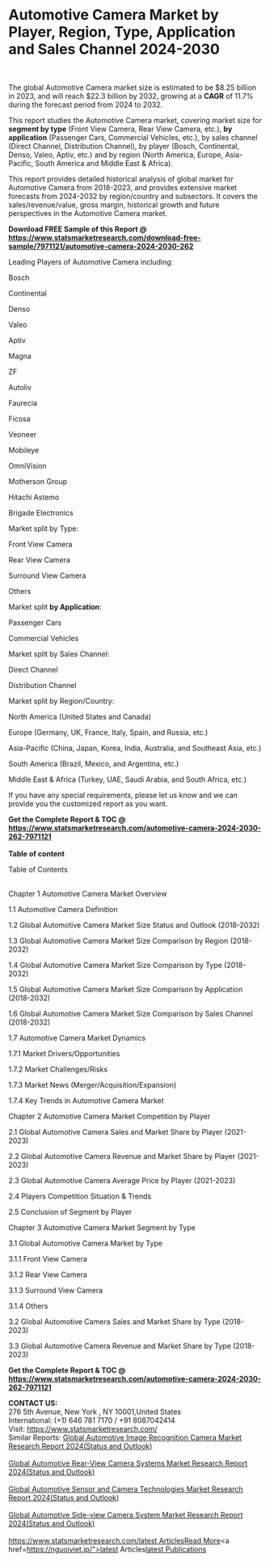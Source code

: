 <h1>Automotive Camera Market by Player, Region, Type, Application and Sales Channel 2024-2030</h1><br/><p>The global Automotive Camera market size is estimated to be $8.25 billion in 2023, and will reach $22.3 billion by 2032, growing at a <strong>CAGR</strong> of 11.7% during the forecast period from 2024 to 2032.</p><p>This report studies the Automotive Camera market, covering market size for <strong>segment by type</strong> (Front View Camera, Rear View Camera, etc.), <strong>by application</strong> (Passenger Cars, Commercial Vehicles, etc.), by sales channel (Direct Channel, Distribution Channel), by player (Bosch, Continental, Denso, Valeo, Aptiv, etc.) and by region (North America, Europe, Asia-Pacific, South America and Middle East & Africa).</p><p>This report provides detailed historical analysis of global market for Automotive Camera from 2018-2023, and provides extensive market forecasts from 2024-2032 by region/country and subsectors. It covers the sales/revenue/value, gross margin, historical growth and future perspectives in the Automotive Camera market.</p><p><strong>Download FREE Sample of this Report @ <a href="https://www.statsmarketresearch.com/download-free-sample/7971121/automotive-camera-2024-2030-262">https://www.statsmarketresearch.com/download-free-sample/7971121/automotive-camera-2024-2030-262</a></strong></p><p>Leading Players of Automotive Camera including:</p><p>Bosch</p><p>Continental</p><p>Denso</p><p>Valeo</p><p>Aptiv</p><p>Magna</p><p>ZF</p><p>Autoliv</p><p>Faurecia</p><p>Ficosa</p><p>Veoneer</p><p>Mobileye</p><p>OmniVision</p><p>Motherson Group</p><p>Hitachi Astemo</p><p>Brigade Electronics</p><p>Market split by Type:</p><p>Front View Camera</p><p>Rear View Camera</p><p>Surround View Camera</p><p>Others</p><p>Market split <strong>by Application</strong>:</p><p>Passenger Cars</p><p>Commercial Vehicles</p><p>Market split by Sales Channel:</p><p>Direct Channel</p><p>Distribution Channel</p><p>Market split by Region/Country:</p><p>North America (United States and Canada)</p><p>Europe (Germany, UK, France, Italy, Spain, and Russia, etc.)</p><p>Asia-Pacific (China, Japan, Korea, India, Australia, and Southeast Asia, etc.)</p><p>South America (Brazil, Mexico, and Argentina, etc.)</p><p>Middle East & Africa (Turkey, UAE, Saudi Arabia, and South Africa, etc.)</p><p>If you have any special requirements, please let us know and we can provide you the customized report as you want.</p><div><b>Get the Complete Report & TOC @ <a href="https://www.statsmarketresearch.com/automotive-camera-2024-2030-262-7971121">https://www.statsmarketresearch.com/automotive-camera-2024-2030-262-7971121</a></b></div><br><b>Table of content</b><p>Table of Contents<br />
 
 <br />
 
 Chapter 1 Automotive Camera Market Overview<br />
 
  1.1 Automotive Camera Definition<br />
 
  1.2 Global Automotive Camera Market Size Status and Outlook (2018-2032)<br />
 
  1.3 Global Automotive Camera Market Size Comparison by Region (2018-2032)<br />
 
  1.4 Global Automotive Camera Market Size Comparison by Type (2018-2032)<br />
 
  1.5 Global Automotive Camera Market Size Comparison by Application (2018-2032)<br />
 
  1.6 Global Automotive Camera Market Size Comparison by Sales Channel (2018-2032)<br />
 
  1.7 Automotive Camera Market Dynamics<br />
 
  1.7.1 Market Drivers/Opportunities<br />
 
  1.7.2 Market Challenges/Risks<br />
 
  1.7.3 Market News (Merger/Acquisition/Expansion)<br />
 
  1.7.4 Key Trends in Automotive Camera Market<br />
 
 Chapter 2 Automotive Camera Market Competition by Player<br />
 
  2.1 Global Automotive Camera Sales and Market Share by Player (2021-2023)<br />
 
  2.2 Global Automotive Camera Revenue and Market Share by Player (2021-2023)<br />
 
  2.3 Global Automotive Camera Average Price by Player (2021-2023)<br />
 
  2.4 Players Competition Situation & Trends<br />
 
  2.5 Conclusion of Segment by Player<br />
 
 Chapter 3 Automotive Camera Market Segment by Type<br />
 
  3.1 Global Automotive Camera Market by Type<br />
 
  3.1.1 Front View Camera<br />
 
  3.1.2 Rear View Camera<br />
 
  3.1.3 Surround View Camera<br />
 
  3.1.4 Others<br />
 
  3.2 Global Automotive Camera Sales and Market Share by Type (2018-2023)<br />
 
  3.3 Global Automotive Camera Revenue and Market Share by Type (2018-2023)<br><div><b>Get the Complete Report & TOC @ <a href="https://www.statsmarketresearch.com/automotive-camera-2024-2030-262-7971121">https://www.statsmarketresearch.com/automotive-camera-2024-2030-262-7971121</a></b></div></p> <b>CONTACT US:</b><br>276 5th Avenue, New York , NY 10001,United States<br>International: (+1) 646 781 7170 / +91 8087042414<br>Visit: <a href="https://www.statsmarketresearch.com/">https://www.statsmarketresearch.com/</a><br>Similar Reports: <a href="https://www.statsmarketresearch.com/automotive-camera-2024-2030-262-7971121">Global Automotive Image Recognition Camera Market Research Report 2024(Status and Outlook)</a><br/><br/><a href="https://www.statsmarketresearch.com/automotive-camera-2024-2030-262-7971121">Global Automotive Rear-View Camera Systems Market Research Report 2024(Status and Outlook)</a><br/><br/><a href="https://www.statsmarketresearch.com/automotive-camera-2024-2030-262-7971121">Global Automotive Sensor and Camera Technologies Market Research Report 2024(Status and Outlook)</a><br/><br/><a href="https://www.statsmarketresearch.com/automotive-camera-2024-2030-262-7971121">Global Automotive Side-view Camera System Market Research Report 2024(Status and Outlook)</a><br/><br/><a href="https://gyeongbokgung.com">https://www.statsmarketresearch.com/</a><a href="https://hallyeomaritime.com">latest Articles</a><a href="https://jingwansa.com">Read More</a><a href=https://nguoiviet.jp/">latest Articles</a><a href="https://www.intelmarketresearch.com/">latest Publications</a>